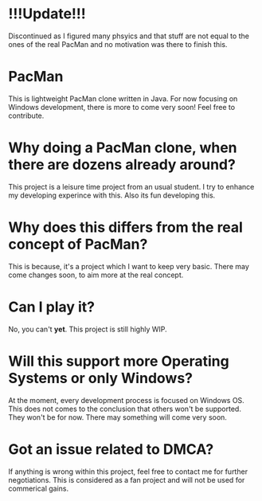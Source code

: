 # !!!Update!!!
Discontinued as I figured many phsyics and that stuff are not equal to the ones of the real PacMan and no motivation was there to finish this.

# PacMan
This is lightweight PacMan clone written in Java. For now focusing on Windows development, there is more to come very soon! Feel free to contribute.
# Why doing a PacMan clone, when there are dozens already around?
This project is a leisure time project from an usual student. I try to enhance my developing experince with this. Also its fun developing this.
# Why does this differs from the real concept of PacMan?
This is because, it's a project which I want to keep very basic. There may come changes soon, to aim more at the real concept.
# Can I play it?
No, you can't <b>yet</b>. This project is still highly WIP.
# Will this support more Operating Systems or only Windows?
At the moment, every development process is focused on Windows OS. This does not comes to the conclusion that others won't be supported. They won't be for now. There may something will come very soon.
# Got an issue related to DMCA?
If anything is wrong within this project, feel free to contact me for further negotiations. This is considered as a fan project and will not be used for commerical gains.
